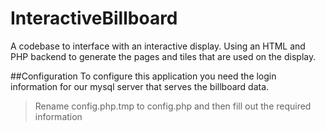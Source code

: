 InteractiveBillboard
====================
A codebase to interface with an interactive display.
Using an HTML and PHP backend to generate the pages and tiles that are used on the display.

##Configuration
To configure this application you need the login information for our mysql server that serves the billboard data.
> Rename config.php.tmp to config.php and then fill out the required information
